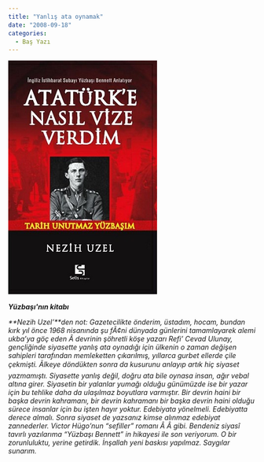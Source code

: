 ```yaml
---
title: "Yanlış ata oynamak"
date: "2008-09-18"
categories: 
  - Baş Yazı
---
```


_**[![93784.jpg](../uploads/2008/09/93784.jpg)](../uploads/2008/09/93784.jpg "93784.jpg")**_

_**Yüzbaşı'nın kitabı**_

_**Nezih Uzel’**den not: Gazetecilikte önderim, üstadım, hocam, bundan kırk yıl önce 1968 nisanında şu fÃ¢ni dünyada günlerini tamamlayarek alemi ukba’ya göç eden Â devrinin şöhretli köşe yazarı Refi’ Cevad Ulunay, gençliğinde siyasette yanlış ata oynadığı için ülkenin o zaman değişen sahipleri tarafından memleketten çıkarılmış, yıllarca gurbet ellerde çile çekmişti. Ãlkeye döndükten sonra da kusurunu anlayıp artık hiç siyaset yazmamıştı. Siyasette yanlış değil, doğru ata bile oynasa insan, ağır vebal altına girer. Siyasetin bir yalanlar yumağı olduğu günümüzde ise bir yazar için bu tehlike daha da ulaşılmaz boyutlara varmıştır. Bir devrin haini bir başka devrin kahramanı, bir devrin kahramanı bir başka devrin haini olduğu sürece insanlar için bu işten hayır yoktur. Edebiyata yönelmeli. Edebiyatta derece almalı. Sonra siyaset de yazsanız kimse alınmaz edebiyat zannederler. Victor Hügo’nun “sefiller” romanı Â Â gibi. Bendeniz siyasî tavırlı yazılarıma “Yüzbaşı Bennett” in hikayesi ile son veriyorum. O bir zorunluluktu, yerine getirdik. İnşallah yeni baskısı yapılmaz. Saygılar sunarım._
